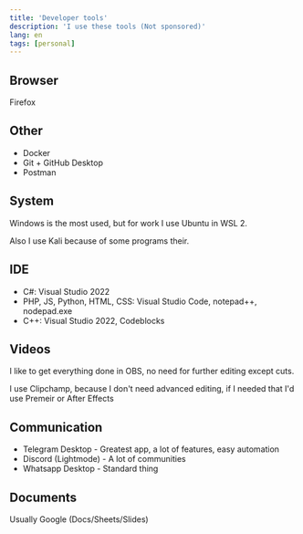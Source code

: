 ```yaml
---
title: 'Developer tools'
description: 'I use these tools (Not sponsored)'
lang: en
tags: [personal]
---
```

## Browser
Firefox

## Other
- Docker
- Git + GitHub Desktop
- Postman

## System
Windows is the most used, but for work I use Ubuntu in WSL 2.

Also I use Kali because of some programs their.

## IDE
- C#: Visual Studio 2022
- PHP, JS, Python, HTML, CSS: Visual Studio Code, notepad++, nodepad.exe
- C++: Visual Studio 2022, Codeblocks

## Videos
I like to get everything done in OBS, no need for further editing except cuts.

I use Clipchamp, because I don't need advanced editing, if I needed that I'd use Premeir or After Effects

## Communication
- Telegram Desktop - Greatest app, a lot of features, easy automation
- Discord (Lightmode) - A lot of communities
- Whatsapp Desktop - Standard thing

## Documents
Usually Google (Docs/Sheets/Slides)